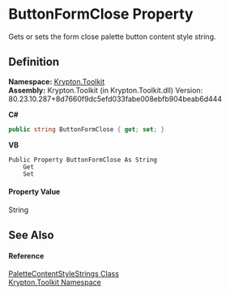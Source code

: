 # ButtonFormClose Property


Gets or sets the form close palette button content style string.



## Definition
**Namespace:** <a href="79d2eac2-21f4-54ff-7552-b20c33c30600.md">Krypton.Toolkit</a>  
**Assembly:** Krypton.Toolkit (in Krypton.Toolkit.dll) Version: 80.23.10.287+8d7660f9dc5efd033fabe008ebfb904beab6d444

**C#**
``` C#
public string ButtonFormClose { get; set; }
```
**VB**
``` VB
Public Property ButtonFormClose As String
	Get
	Set
```



#### Property Value
String

## See Also


#### Reference
<a href="c9f79244-3372-6b13-5a34-3c9d3998c832.md">PaletteContentStyleStrings Class</a>  
<a href="79d2eac2-21f4-54ff-7552-b20c33c30600.md">Krypton.Toolkit Namespace</a>  
